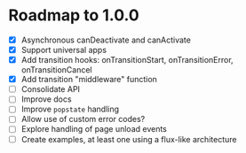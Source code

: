 Roadmap to 1.0.0
================

- [x] Asynchronous canDeactivate and canActivate
- [x] Support universal apps
- [x] Add transition hooks: onTransitionStart, onTransitionError, onTransitionCancel
- [x] Add transition "middleware" function
- [ ] Consolidate API
- [ ] Improve docs
- [ ] Improve `popstate` handling
- [ ] Allow use of custom error codes?
- [ ] Explore handling of page unload events
- [ ] Create examples, at least one using a flux-like architecture
